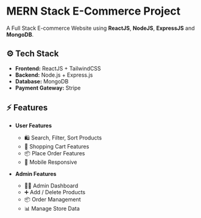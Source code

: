 # MERN Stack E-Commerce Project

A Full Stack E-commerce Website using **ReactJS**, **NodeJS**, **ExpressJS** and **MongoDB**.

## ⚙️ Tech Stack

- **Frontend:** ReactJS + TailwindCSS
- **Backend:** Node.js + Express.js
- **Database:** MongoDB
- **Payment Gateway:** Stripe

## ⚡️ Features

- **User Features**
    -	🛍️ Search, Filter, Sort Products 
	-	🛒 Shopping Cart Features
	-	📦 Place Order Features
    -   📱 Mobile Responsive

- **Admin Features**
	-	🧑‍💻 Admin Dashboard
	-	➕ Add / Delete Products
	-	📦 Order Management
	-	📊 Manage Store Data

